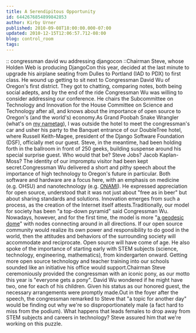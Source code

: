 ```yaml
---
title: A Serendipitous Opportunity
id: 6442676854899842853
author: Kirby Urner
published: 2010-09-08T18:00:00.000-07:00
updated: 2010-12-15T12:06:57.712-08:00
blog: control_room
tags: 
---
```


[](https://blogger.googleusercontent.com/img/b/R29vZ2xl/AVvXsEiYH9eQwZJH4_H34QBUi5xAYCx2yKfwBb9DdjPnn4WoVFjFr-VUB_7esyLdDFQtehNThJ-d3d1eUV-sopRPlqT3TALXCjRSZD97siSzznvQ1nLDcG9JCHptOYN8jF9YAOdrTC0j/s1600/djangocon2010+035.JPG):: congressman david wu addressing djangocon ::Chairman Steve, whose Holden Web is producing DjangoCon this year, decided at the last minute to upgrade his airplane seating from Dulles to Portland (IAD to PDX) to first class.  He wound up getting to sit next to Congressman David Wu of Oregon's first district.  They got to chatting, comparing notes, both being social adepts, and by the end of the ride Congressman Wu was willing to consider addressing our conference.  He chairs the Subcommittee on Technology and Innovation for the House Committee on Science and Technology after all, and knows about the importance of open source to Oregon's (and the world's) economy.As Grand Poobah Snake Wrangler (what's on [my nametag](http://www.flickr.com/photos/17157315@N00/4963867287/in/set-72157624771928073/)), I was outside the hotel to meet the congressman's car and usher his party to the Banquet entrance of our DoubleTree hotel, where Russell Keith-Magee, president of the Django Software Foundation (DSF), officially met our guest.  Steve, in the meantime, had been holding forth in the ballroom in front of 250 geeks, building suspense around his special surprise guest.  Who would that be? Steve Jobs? Jacob Kaplan-Moss? The identity of our impromptu visitor had been kept secret.Congressman Wu delivered a short and pithy speech about the importance of high technology to Oregon's future in particular.  Both software and hardware are a focus here, with an emphasis on medicine (e.g. OHSU) and nanotechnology (e.g. [ONAMI](http://worldgame.blogspot.com/2009/11/onami-tour.html)).  He expressed appreciation for open source, understood that it was not just about "free as in beer" but about sharing standards and solutions.  Innovation emerges from such a process, as the creation of the Internet itself attests.Traditionally, our model for society has been "a top-down pyramid" said Congressman Wu.  Nowadays, however, and for the first time, the model is more "[a geodesic dome](http://worldgame.blogspot.com/2004/12/twenty-wall-posters-digital-art.html)" with nodes connecting around in all directions.  If our open source community would realize its own power and responsibility to do good in the world, then the attitudes and behaviors of the surrounding society will accommodate and reciprocate.  Open source will have come of age.  He also spoke of the importance of starting early with STEM subjects (science, technology, engineering, mathematics), from kindergarten onward.  Getting more open source technology and teacher training into our schools sounded like an initiative his office would support.Chairman Steve ceremoniously provided the congressman with an iconic pony, as our motto this year is "everyone gets a pony".  David Wu wondered if he might have two, one for each of his children.  Given his status as our honored guest, the necessary arrangements were promptly made.Out in the foyer after the speech, the congressman remarked to Steve that "a topic for another day" would be finding out why we're so disproportionately male (a fact hard to miss from the podium).  What happens that leads females to drop away from STEM subjects and careers in technology?  Steve assured him that we're working on this puzzle.